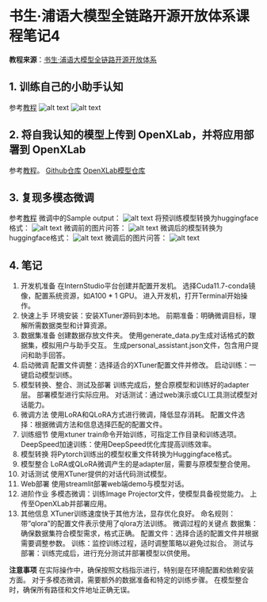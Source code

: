 #  书生·浦语大模型全链路开源开放体系课程笔记4
**教程来源**：[书生·浦语大模型全链路开源开放体系](https://github.com/InternLM/Tutorial/tree/camp2/xtuner)

## 1. 训练自己的小助手认知
参考[教程](https://github.com/InternLM/Tutorial/blob/camp2/xtuner/personal_assistant_document.md)
![alt text](./figures/4-1.png)
![alt text](./figures/4-2.png)

## 2. 将自我认知的模型上传到 OpenXLab，并将应用部署到 OpenXLab
参考[教程](https://github.com/InternLM/Tutorial/tree/camp2/tools/openxlab-deploy)。
[Github仓库](https://github.com/iwxt1/internlm2-chat-1.8b-sx)
[OpenXLab模型仓库](https://openxlab.org.cn/models/detail/eoeterang/csxas/tree/main)

## 3. 复现多模态微调
参考[教程](https://github.com/InternLM/Tutorial/blob/camp2/xtuner/llava/xtuner_llava.md)
微调中的Sample output：
![alt text](./figures/4-3.png)
将预训练模型转换为huggingface格式：
![alt text](./figures/4-4.png)
微调前的图片问答：
![alt text](./figures/4-5.png)
微调后的模型转换为huggingface格式：
![alt text](./figures/4-6.png)
微调后的图片问答：
![alt text](./figures/4-7.png)

## 4. 笔记
1. 开发机准备
在InternStudio平台创建并配置开发机。
选择Cuda11.7-conda镜像，配置系统资源，如A100 * 1 GPU。
进入开发机，打开Terminal开始操作。
2. 快速上手
环境安装：安装XTuner源码到本地。
前期准备：明确微调目标，理解所需数据类型和计算资源。
3. 数据集准备
创建数据存放文件夹。
使用generate_data.py生成对话格式的数据集，模拟用户与助手交互。
生成personal_assistant.json文件，包含用户提问和助手回答。
4. 启动微调
配置文件调整：选择适合的XTuner配置文件并修改。
启动训练：一键启动模型训练。
5. 模型转换、整合、测试及部署
训练完成后，整合原模型和训练好的adapter层。
部署模型进行实际应用。
对话测试：通过web演示或CLI工具测试模型对话能力。
6. 微调方法
使用LoRA和QLoRA方式进行微调，降低显存消耗。
配置文件选择：根据微调方法和信息选择匹配的配置文件。
7. 训练细节
使用xtuner train命令开始训练，可指定工作目录和训练选项。
DeepSpeed加速训练：使用DeepSpeed优化库提高训练效率。
8. 模型转换
将Pytorch训练出的模型权重文件转换为Huggingface格式。
9. 模型整合
LoRA或QLoRA微调产生的是adapter层，需要与原模型整合使用。
10. 对话测试
使用XTuner提供的对话代码测试模型。
11. Web部署
使用streamlit部署web端demo与模型对话。
12. 进阶作业
多模态微调：训练Image Projector文件，使模型具备视觉能力。
上传至OpenXLab并部署应用。
13. 其他信息
XTuner训练速度快于其他方法，显存优化良好。
命名规则：带“qlora”的配置文件表示使用了qlora方法训练。
微调过程的关键点
数据集：确保数据集符合模型需求，格式正确。
配置文件：选择合适的配置文件并根据需要调整参数。
训练：监控训练过程，适时调整策略以避免过拟合。
测试与部署：训练完成后，进行充分测试并部署模型以供使用。

**注意事项**
在实际操作中，确保按照文档指示进行，特别是在环境配置和依赖安装方面。
对于多模态微调，需要额外的数据准备和特定的训练步骤。
在模型整合时，确保所有路径和文件地址正确无误。